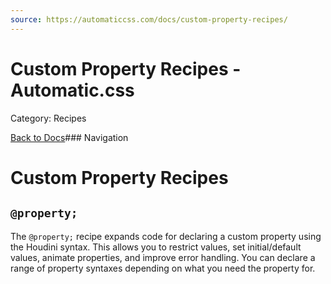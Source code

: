 ```yaml
---
source: https://automaticcss.com/docs/custom-property-recipes/
---
```


# Custom Property Recipes - Automatic.css

Category: Recipes

[Back to Docs](https://automaticcss.com/docs)### Navigation

# Custom Property Recipes

## `@property;`

The `@property;` recipe expands code for declaring a custom property using the Houdini syntax. This allows you to restrict values, set initial/default values, animate properties, and improve error handling. You can declare a range of property syntaxes depending on what you need the property for.

